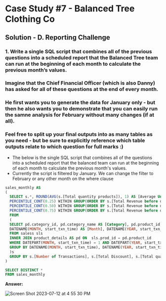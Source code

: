 # Case Study #7 - Balanced Tree Clothing Co

## Solution - D. Reporting Challenge

### 1. Write a single SQL script that combines all of the previous questions into a scheduled report that the Balanced Tree team can run at the beginning of each month to calculate the previous month’s values.

### Imagine that the Chief Financial Officer (which is also Danny) has asked for all of these questions at the end of every month.

### He first wants you to generate the data for January only - but then he also wants you to demonstrate that you can easily run the samne analysis for February without many changes (if at all).

### Feel free to split up your final outputs into as many tables as you need - but be sure to explicitly reference which table outputs relate to which question for full marks :)

- The below is the single SQL script that combines all of the questions into a scheduled report that the balanced team can run at the beginning of each month to calculate the previous month's values.
- Currently the script is filtered by January. We can change the filter to February or any other month on the where clause





````sql
sales_monthly AS
(
  SELECT s.*, ROUND(AVG(s.[Total quantity products]), 1) AS [Average Unique Products], ROUND(AVG(s.[Total Revenue before discounts]), 1) AS [Average Revenue], ROUND(AVG(s.[Total Discount]), 1) AS [Average Discount],
  PERCENTILE_CONT(0.25) WITHIN GROUP(ORDER BY s.[Total Revenue before discounts]) OVER() AS [25th Percentile],
  PERCENTILE_CONT(0.50) WITHIN GROUP(ORDER BY s.[Total Revenue before discounts]) OVER() AS [50th Percentile],
  PERCENTILE_CONT(0.75) WITHIN GROUP(ORDER BY s.[Total Revenue before discounts]) OVER() AS [75th Percentile]
  FROM
  (
  SELECT pd.category_id, pd.category_name AS [Category], pd.product_id, pd.product_name AS [Product], RANK() OVER(PARTITION BY pd.segment_id ORDER BY SUM(sls.qty)) AS [Ranked Products], pd.segment_id, pd.segment_name AS [Segment], sls.txn_id AS [Transactions], sls.member, ROUND(100 * CAST(COUNT(sls.member) AS FLOAT)/(SELECT COUNT(member) FROM saless),2) AS [Member Percentage], COUNT(DISTINCT sls.txn_id) AS [Number of Transactions], SUM(qty) AS [Total quantity products], SUM(sls.qty * sls.price) AS [Total Revenue before discounts], ROUND(SUM(sls.qty * sls.price * CAST(discount AS FLOAT)), 2) AS [Total Discount],
  DATENAME(MONTH, start_txn_time) AS [Month], DATENAME(YEAR, start_txn_time) AS [Year]
  FROM saless sls
  INNER JOIN product_details AS pd ON  sls.prod_id = pd.product_id
  WHERE DATEPART(MONTH, start_txn_time) = 1 AND DATEPART(YEAR, start_txn_time) = '2021'
  GROUP BY DATENAME(MONTH, start_txn_time), DATENAME(YEAR, start_txn_time), txn_id, member, pd.product_id, pd.product_name, pd.segment_id, pd.segment_name, pd.category_id, pd.category_name
  )s
  GROUP BY s.[Number of Transactions], s.[Total Discount], s.[Total quantity products], s.[Total Revenue before discounts], s.[Month], s.[Year], s.Transactions, s.member, s.[Member Percentage], s.product_id, s.Product, s.segment_id, s.Segment, s.[Ranked Products], s.Category, s.category_id
)

SELECT DISTINCT *
FROM sales_monthly

````


**Answer:**

![Screen Shot 2023-07-12 at 4 55 30 PM](https://github.com/KennethManzi1/8-week-SQL-Challenge/assets/120513764/52d2db24-b675-49dd-b3d2-0260dba0378f)


